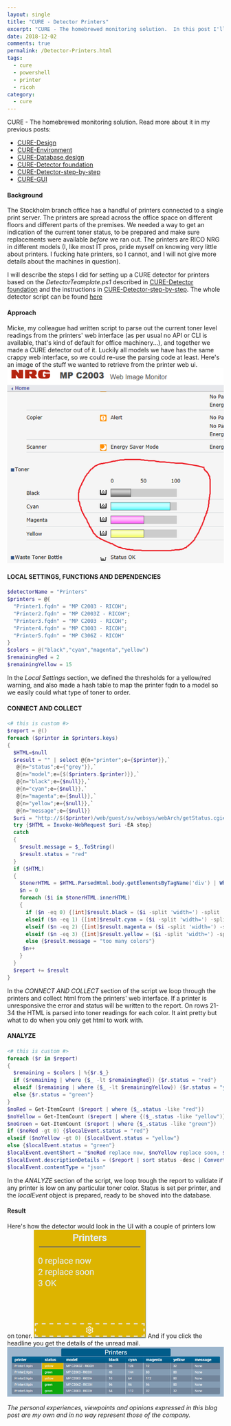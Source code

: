 ```yaml
---
layout: single
title: "CURE - Detector Printers"
excerpt: "CURE - The homebrewed monitoring solution.  In this post I'll describe the steps for setting up a detector monitoring the company printers."
date: 2018-12-02
comments: true
permalink: /Detector-Printers.html
tags:
  - cure
  - powershell
  - printer
  - ricoh
category:
  - cure
---
```

CURE - The homebrewed monitoring solution. Read more about it in my previous posts:
- [CURE-Design](/CURE-Design.html)
- [CURE-Environment](/CURE-Environment.html)
- [CURE-Database design](/CURE-Database-design.html)
- [CURE-Detector foundation](/CURE-Detector-foundation.html)
- [CURE-Detector-step-by-step](/CURE-Detector-step-by-step.html)
- [CURE-GUI](/CURE-GUI.html)

#### Background
The Stockholm branch office has a handful of printers connected to a single print server. The printers are spread across the office space on different floors and different parts of the premises. We needed a way to get an indication of the current toner status, to be prepared and make sure replacements were available *before* we ran out.
The printers are RICO NRG in different models (I, like most IT pros, pride myself on knowing very little about printers. I fucking hate printers, so I cannot, and I will not give more details about the machines in question).

I will describe the steps I did for setting up a CURE detector for printers based on the *DetectorTeamplate.ps1* described in [CURE-Detector foundation](/CURE-Detector-foundation.html) and the instructions in [CURE-Detector-step-by-step](/CURE-Detector-step-by-step.html).
The whole detector script can be found [here](https://github.com/bofh-m3/CURE/blob/master/Detectors/Printers.ps1)

#### Approach
Micke, my colleague had written script to parse out the current toner level readings from the printers' web interface (as per usual no API or CLI is available, that's kind of default for office machinery...), and together we made a CURE detector out of it. 
Luckily all models we have has the same crappy web interface, so we could re-use the parsing code at least. 
Here's an image of the stuff we wanted to retrieve from the printer web ui.
![detector printer web ui](/assets/images/detector-printer-web-ui.png)

#### LOCAL SETTINGS, FUNCTIONS AND DEPENDENCIES
```powershell
$detectorName = "Printers"
$printers = @{
  "Printer1.fqdn" = "MP C2003 - RICOH";
  "Printer2.fqdn" = "MP C2003Z - RICOH";
  "Printer3.fqdn" = "MP C2003 - RICOH";
  "Printer4.fqdn" = "MP C3003 - RICOH";
  "Printer5.fqdn" = "MP C306Z - RICOH"
}
$colors = @("black","cyan","magenta","yellow")
$remainingRed = 2
$remainingYellow = 15
```
In the *Local Settings* section, we defined the thresholds for a yellow/red warning, and also made a hash table to map the printer fqdn to a model so we easily could what type of toner to order.

#### CONNECT AND COLLECT
```powershell
<# this is custom #>
$report = @()
foreach ($printer in $printers.keys)
{
  $HTML=$null
  $result = "" | select @{n="printer";e={$printer}},`
   @{n="status";e={"grey"}},`
   @{n="model";e={$($printers.$printer)}},`
   @{n="black";e={$null}},`
   @{n="cyan";e={$null}},`
   @{n="magenta";e={$null}},`
   @{n="yellow";e={$null}},`
   @{n="message";e={$null}}
  $uri = "http://$($printer)/web/guest/sv/websys/webArch/getStatus.cgi#linkToner"
  try {$HTML = Invoke-WebRequest $uri -EA stop}
  catch 
  {
    $result.message = $_.ToString()
    $result.status = "red"
  }
  if ($HTML)
  {
    $tonerHTML = $HTML.ParsedHtml.body.getElementsByTagName('div') | Where {$_.classname -eq 'tonerArea'} 
    $n = 0
    foreach ($i in $tonerHTML.innerHTML)
    {
      if ($n -eq 0) {[int]$result.black = ($i -split 'width=') -split ' height=' | select -Index 1}
      elseif ($n -eq 1) {[int]$result.cyan = ($i -split 'width=') -split ' height=' | select -Index 1}
      elseif ($n -eq 2) {[int]$result.magenta = ($i -split 'width=') -split ' height=' | select -Index 1}
      elseif ($n -eq 3) {[int]$result.yellow = ($i -split 'width=') -split ' height=' | select -Index 1}
      else {$result.message = "too many colors"}
     $n++
    }
  }
  $report += $result
}  
```
In the *CONNECT AND COLLECT* section of the script we loop through the printers and collect html from the printers' web interface. If a printer is unresponsive the error and status will be written to the report. On rows 21-34 the HTML is parsed into toner readings for each color. It aint pretty but what to do when you only get html to work with.

#### ANALYZE
```powershell
<# this is custom #>
foreach ($r in $report)
{
  $remaining = $colors | %{$r.$_}
  if ($remaining | where {$_ -lt $remainingRed}) {$r.status = "red"}
  elseif ($remaining | where {$_ -lt $remainingYellow}) {$r.status = "yellow"}
  else {$r.status = "green"}
}
$noRed = Get-ItemCount ($report | where {$_.status -like "red"})
$noYellow = Get-ItemCount ($report | where {($_.status -like "yellow")})
$noGreen = Get-ItemCount ($report | where {$_.status -like "green"})
if ($noRed -gt 0) {$localEvent.status = "red"}
elseif ($noYellow -gt 0) {$localEvent.status = "yellow"}
else {$localEvent.status = "green"}
$localEvent.eventShort = "$noRed replace now, $noYellow replace soon, $noGreen OK"
$localEvent.descriptionDetails = ($report | sort status -desc | ConvertTo-Json)
$localEvent.contentType = "json"
```
In the *ANALYZE* section of the script, we loop trough the report to validate if any printer is low on any particular toner color. Status is set per printer, and the *localEvent* object is prepared, ready to be shoved into the database.

#### Result
Here's how the detector would look in the UI with a couple of printers low on toner.
![Detector printers overview](/assets/images/detector-printers-overview.png)
And if you click the headline you get the details of the unread mail.
![Detector printers details](/assets/images/detector-printers-details.png)



*The personal experiences, viewpoints and opinions expressed in this blog post are my own and in no way represent those of the company.*
